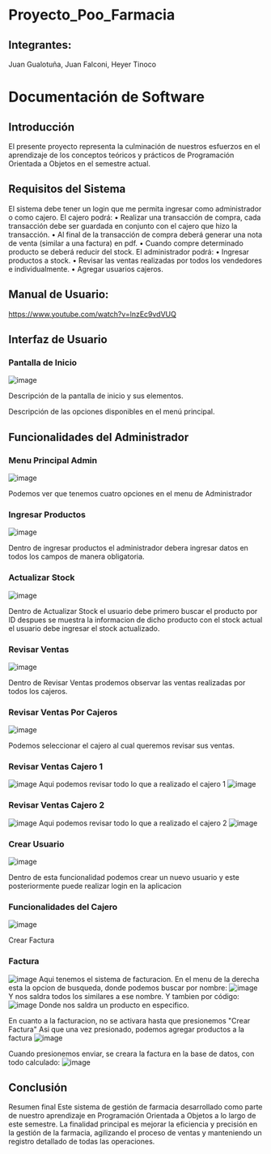 # Proyecto_Poo_Farmacia
## Integrantes: 
Juan Gualotuña, Juan Falconi, Heyer Tinoco
# Documentación de Software

## Introducción
El presente proyecto representa la culminación de nuestros esfuerzos en el aprendizaje de los conceptos teóricos y prácticos de Programación Orientada a Objetos en el semestre actual. 

## Requisitos del Sistema
El sistema debe tener un login que me permita ingresar como administrador o como cajero.
El cajero podrá:
• Realizar una transacción de compra, cada transacción debe ser guardada en conjunto con el
cajero que hizo la transacción.
• Al final de la transacción de compra deberá generar una nota de venta (similar a una factura) en
pdf.
• Cuando compre determinado producto se deberá reducir del stock.
El administrador podrá:
• Ingresar productos a stock.
• Revisar las ventas realizadas por todos los vendedores e individualmente.
• Agregar usuarios cajeros.

## Manual de Usuario:
https://www.youtube.com/watch?v=lnzEc9vdVUQ

## Interfaz de Usuario
### Pantalla de Inicio
![image](https://github.com/OrlandH/Proyecto_Poo_Farmacia/assets/102696740/89c2edec-3760-43f8-b734-b1b13dbb14f4)

Descripción de la pantalla de inicio y sus elementos.

Descripción de las opciones disponibles en el menú principal.

## Funcionalidades del Administrador
### Menu Principal Admin
![image](https://github.com/OrlandH/Proyecto_Poo_Farmacia/assets/102696740/63209134-94b6-4066-b614-3bb60efd4243)

Podemos ver que tenemos cuatro opciones en el menu de Administrador

### Ingresar Productos
![image](https://github.com/OrlandH/Proyecto_Poo_Farmacia/assets/102696740/3879dd11-841d-43f5-b100-797eb6624e8f)

Dentro de ingresar productos el administrador debera ingresar datos en todos los campos de manera obligatoria.

### Actualizar Stock
![image](https://github.com/OrlandH/Proyecto_Poo_Farmacia/assets/102696740/b2c72009-4113-4c8b-affd-0219e5e21814)

Dentro de Actualizar Stock el usuario debe primero buscar el producto por ID despues se muestra la informacion de dicho producto con el stock actual
el usuario debe ingresar el stock actualizado.
### Revisar Ventas
![image](https://github.com/OrlandH/Proyecto_Poo_Farmacia/assets/102696740/ad70be90-e5be-44dd-8464-0e6296692685)

Dentro de Revisar Ventas prodemos observar las ventas realizadas por todos los cajeros.

### Revisar Ventas Por Cajeros
![image](https://github.com/OrlandH/Proyecto_Poo_Farmacia/assets/102696740/fdadbae5-e79d-4696-b89d-822ca96a1d7f)

Podemos seleccionar el cajero al cual queremos revisar sus ventas.

### Revisar Ventas Cajero 1
![image](https://github.com/OrlandH/Proyecto_Poo_Farmacia/assets/102696740/b13aff50-fb2c-4570-a70f-cefb0d697ac5)
Aqui podemos revisar todo lo que a realizado el cajero 1
![image](https://github.com/OrlandH/Proyecto_Poo_Farmacia/assets/102696740/2c7f518f-3f1f-4562-ac08-605eb0dfa3d9)

### Revisar Ventas Cajero 2
![image](https://github.com/OrlandH/Proyecto_Poo_Farmacia/assets/102696740/38072089-4579-4b96-9b5e-8c7501adc0a9)
Aqui podemos revisar todo lo que a realizado el cajero 2
![image](https://github.com/OrlandH/Proyecto_Poo_Farmacia/assets/102696740/bdd2b2e5-255e-49fc-92b0-8cac9fc26fef)

### Crear Usuario
![image](https://github.com/OrlandH/Proyecto_Poo_Farmacia/assets/102696740/bb310268-0655-4f01-907f-f43eebc8e67e)

Dentro de esta funcionalidad podemos crear un nuevo usuario y este posteriormente puede realizar login en la aplicacion
### Funcionalidades del Cajero
![image](https://github.com/OrlandH/Proyecto_Poo_Farmacia/assets/102696740/ffaea1dd-ce52-4271-8455-a559809d4766)

Crear Factura
### Factura

![image](https://github.com/OrlandH/Proyecto_Poo_Farmacia/assets/102696740/fbbe4cd5-4a1c-42fe-aedc-a2e3aaf716e1)
Aqui tenemos el sistema de facturacion. En el menu de la derecha esta la opcion de busqueda, donde podemos buscar por nombre: 
![image](https://github.com/OrlandH/Proyecto_Poo_Farmacia/assets/117741739/e3d4bcf2-efd2-4da3-8fcd-0253aeda48fb)
Y nos saldra todos los similares a ese nombre. 
Y tambien por código: 
![image](https://github.com/OrlandH/Proyecto_Poo_Farmacia/assets/117741739/43ae446b-be33-4427-b3e6-93d2e72682d2)
Donde nos saldra un producto en especifico. 

En cuanto a la facturacion, no se activara hasta que presionemos "Crear Factura"
Asi que una vez presionado, podemos agregar productos a la factura
![image](https://github.com/OrlandH/Proyecto_Poo_Farmacia/assets/117741739/ffab4695-0dff-4252-a385-a31c188efa87)

Cuando presionemos enviar, se creara la factura en la base de datos, con  todo calculado: 
![image](https://github.com/OrlandH/Proyecto_Poo_Farmacia/assets/117741739/4dbe19ea-3f85-41ca-b0af-8f26b38bdf1f)

## Conclusión
Resumen final 
Este sistema de gestión de farmacia desarrollado como parte de nuestro aprendizaje en Programación Orientada a Objetos a lo largo de este semestre.
La finalidad principal es mejorar la eficiencia y precisión en la gestión de la farmacia, agilizando el proceso de ventas y manteniendo un registro detallado de todas las operaciones. 


